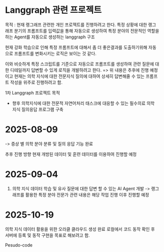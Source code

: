 # Langgraph 관련 프로젝트

목적 : 현재 랭그래프 관련한 개인 프로젝트를 진행하려고 한다. 
특정 상황에 대한 랭그래프 분기의 프롬프트를 입력값을 통해 자동으로 생성하여 특정 분야의 전문적인 역할을 하는 Agent를 자동으로 생성하는 langgraph 구조

현재 강화 학습으로 인해 특정 프롬프트에 대해서 좀 더 좋은결과를 도출하기위해 자동으로 프롬프트를 변화시키는 로직은 보이는 것 같다.

이와 비슷하게 특정 스크립트를 기준으로 자동으로 프롬프트를 생성하여 관련 질문에 대한 디테일까지 답변할 수 있게 로직을 개발하려고 한다.
=> 위 내용은 추후에 진행 예정이고 현재는 의학 지식에 대한 전문지식 질의에 대하여 상세히 답변해줄 수 있는 프롬프트 작성을 위주로 진행하려고 함.


1차 Langgraph 프로젝트 목적
- 향후 의학지식에 대한 전문적 자연어처리 태스크에 대응할 수 있는 필수의료 의학 지식 질의응답 프로그램 구축

# 2025-08-09
-> 증상 별 의학 분야 분류 및 질의 응답 기능 완료

추후 진행 방향
현재 개방된 데이터 및 훈련 데이터를 이용하여 진행할 예정


# 2025-09-04
1. 의학 지식 데이터 학습 및 유사 질문에 대한 답변 할 수 있는 AI Agent 개발
-> 랭그래프를 활용한 특정 분야 전문가 관련 내용은 해당 작업 진행 이후 진행할 예정

# 2025-10-19
의학 지식 데이터 활용을 위한 오라클 클라우드 생성 완료
로컬에서 코드 동작 확인 후 서버에 등록 및 동작 구현을 목표로 해보려고 함.



Pesudo-code



